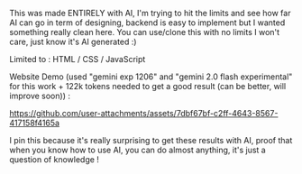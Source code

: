 This was made ENTIRELY with AI, I'm trying to hit the limits and see how far AI can go in term of designing, backend is easy to implement but I wanted something really clean here. You can use/clone this with no limits I won't care, just know it's AI generated :)

Limited to : HTML / CSS / JavaScript

Website Demo (used "gemini exp 1206" and "gemini 2.0 flash experimental" for this work + 122k tokens needed to get a good result (can be better, will improve soon)) :

https://github.com/user-attachments/assets/7dbf67bf-c2ff-4643-8567-417158f4165a

I pin this because it's really surprising to get these results with AI, proof that when you know how to use AI, you can do almost anything, it's just a question of knowledge !
